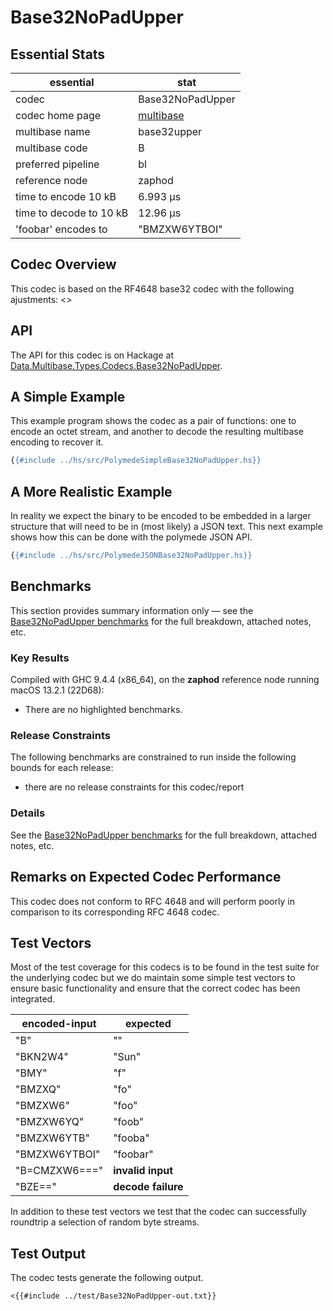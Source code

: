 # Base32NoPadUpper

## Essential Stats

| essential               | stat                                                   |
| ----------------------- | ------------------------------------------------------ |
| codec                   | Base32NoPadUpper                                       |
| codec home page         | [multibase](https://github.com/multiformats/multibase) |
| multibase name          | base32upper                                            |
| multibase code          | B                                                      |
| preferred pipeline      | bl                                                     |
| reference node          | zaphod                                                 |
| time to encode 10 kB    | 6.993 μs                                               |
| time to decode to 10 kB | 12.96 μs                                               |
| 'foobar' encodes to     | "BMZXW6YTBOI"                                          |


## Codec Overview

This codec is based on the RF4648 base32 codec with the following ajustments:
<<Ajustments>>


## API

The API for this codec is on Hackage at [Data.Multibase.Types.Codecs.Base32NoPadUpper](https://hackage.haskell.org/package/polymede-0.0.0.1/docs/Data-Multibase-Types-Codecs-Base32NoPadUpper.html).

## A Simple Example

This example program shows the codec as a pair of functions: one to encode an octet stream, 
and another to decode the resulting multibase encoding to recover it.

```haskell
{{#include ../hs/src/PolymedeSimpleBase32NoPadUpper.hs}}
```

## A More Realistic Example

In reality we expect the binary to be encoded to be embedded in a larger structure that will need
to be in (most likely) a JSON text. This next example shows how this can be done with the polymede
JSON API.

```haskell
{{#include ../hs/src/PolymedeJSONBase32NoPadUpper.hs}}
```

## Benchmarks


This section provides summary information only &mdash; see the [Base32NoPadUpper benchmarks](https://cdornan.github.io/polymede-benchmarks/benchmarks/0.0.0.1/Base32NoPadUpper.html) for the full
breakdown, attached notes, etc.

### Key Results

Compiled with GHC 9.4.4 (x86_64), on the **zaphod** reference node running macOS 13.2.1 (22D68):

* There are no highlighted benchmarks.

### Release Constraints

The following benchmarks are constrained to run inside the following bounds for each release:

* there are no release constraints for this codec/report

### Details

See the [Base32NoPadUpper benchmarks](https://cdornan.github.io/polymede-benchmarks/benchmarks/0.0.0.1/Base32NoPadUpper.html) for the full breakdown, attached notes, etc.


## Remarks on Expected Codec Performance

This codec does not conform to RFC 4648 and will perform poorly in comparison to
its corresponding RFC 4648 codec.


## Test Vectors

Most of the test coverage for this codecs is to be found in the test suite for the underlying
codec but we do maintain some simple test vectors to ensure basic functionality and ensure that 
the correct codec has been integrated.

| encoded-input | expected           |
| ------------- | ------------------ |
| "B"           | ""                 |
| "BKN2W4"      | "Sun"              |
| "BMY"         | "f"                |
| "BMZXQ"       | "fo"               |
| "BMZXW6"      | "foo"              |
| "BMZXW6YQ"    | "foob"             |
| "BMZXW6YTB"   | "fooba"            |
| "BMZXW6YTBOI" | "foobar"           |
| "B=CMZXW6===" | **invalid input**  |
| "BZE=="       | **decode failure** |


In addition to these test vectors we test that the codec can successfully roundtrip a selection of 
random byte streams.

## Test Output

The codec tests generate the following output.

```
<{{#include ../test/Base32NoPadUpper-out.txt}}
```

